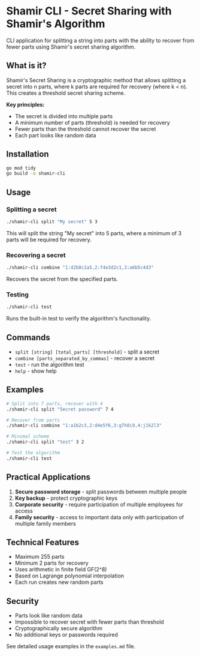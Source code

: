 # Shamir CLI - Secret Sharing with Shamir's Algorithm

CLI application for splitting a string into parts with the ability to recover from fewer parts using Shamir's secret sharing algorithm.

## What is it?

Shamir's Secret Sharing is a cryptographic method that allows splitting a secret into n parts, where k parts are required for recovery (where k < n). This creates a threshold secret sharing scheme.

**Key principles:**
- The secret is divided into multiple parts
- A minimum number of parts (threshold) is needed for recovery
- Fewer parts than the threshold cannot recover the secret
- Each part looks like random data

## Installation

```bash
go mod tidy
go build -o shamir-cli
```

## Usage

### Splitting a secret

```bash
./shamir-cli split "My secret" 5 3
```

This will split the string "My secret" into 5 parts, where a minimum of 3 parts will be required for recovery.

### Recovering a secret

```bash
./shamir-cli combine "1:d2b8c1a5,2:f4e3d2c1,3:a6b5c4d3"
```

Recovers the secret from the specified parts.

### Testing

```bash
./shamir-cli test
```

Runs the built-in test to verify the algorithm's functionality.

## Commands

- `split [string] [total_parts] [threshold]` - split a secret
- `combine [parts_separated_by_commas]` - recover a secret
- `test` - run the algorithm test
- `help` - show help

## Examples

```bash
# Split into 7 parts, recover with 4
./shamir-cli split "Secret password" 7 4

# Recover from parts
./shamir-cli combine "1:a1b2c3,2:d4e5f6,3:g7h8i9,4:j1k2l3"

# Minimal scheme
./shamir-cli split "test" 3 2

# Test the algorithm
./shamir-cli test
```

## Practical Applications

1. **Secure password storage** - split passwords between multiple people
2. **Key backup** - protect cryptographic keys
3. **Corporate security** - require participation of multiple employees for access
4. **Family security** - access to important data only with participation of multiple family members

## Technical Features

- Maximum 255 parts
- Minimum 2 parts for recovery
- Uses arithmetic in finite field GF(2^8)
- Based on Lagrange polynomial interpolation
- Each run creates new random parts

## Security

- Parts look like random data
- Impossible to recover secret with fewer parts than threshold
- Cryptographically secure algorithm
- No additional keys or passwords required

See detailed usage examples in the `examples.md` file.

